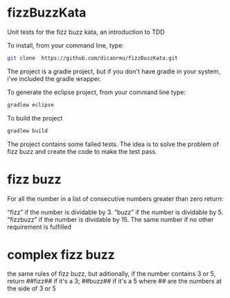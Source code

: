 # fizzBuzzKata
Unit tests for the fizz buzz kata, an introduction to TDD

To install, from your command line, type:

```sh
git clone  https://github.com/dicaormu/fizzBuzzKata.git
```

The project is a gradle project, but if you don't have gradle in your system, i've included the gradle wrapper.

To generate the eclipse project, from your command line type:

```sh
gradlew eclipse
```

To build the project 

```sh
gradlew build
```

The project contains some failed tests. The idea is to solve the problem of fizz buzz and create the code to make the test pass.

# fizz buzz

For all the number in a list of consecutive numbers greater than zero return:

“fizz” if the number is dividable by 3.
“buzz” if the number is dividable by 5.
“fizzbuzz” if the number is dividable by 15.
The same number if no other requirement is fulfilled

# complex fizz buzz

the same rules of fizz buzz, but aditionally, if the number contains 3 or 5, return ##fizz## if it's a 3; ##buzz## if it's a 5
where ## are the numbers at the side of 3 or 5

